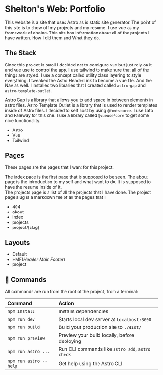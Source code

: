 # Shelton's Web: Portfolio

This website is a site that uses Astro as is static site generator. The point of this site is to show off my projects and
my resume. I use vue as my framework of choice. This site has information about all of the projects I have written. How I did them and What they do.

## The Stack

Since this project is small I decided not to configure vue but just rely on it and vue use to control the app.
I use tailwind to make sure that all of the things are styled. I use a concept called utility class layering to style
everything. I tweaked the Astro HeaderLink to become a vue file. And the Nav as well. I installed two libraries that I created called `astro-gap` and `astro-template-outlet`.

Astro Gap is a library that allows you to add space in between elements in astro files. Astro Template Outlet is a library that is used to render
templates inside of Astro files. I decided to self host by using `@fontsource`. I use Lato and Raleway for this one. I use a library called `@vueuse/core` to get some nice functionality.

- Astro
- Vue
- Tailwind

## Pages

These pages are the pages that I want for this project.

The index page is the first page that is supposed to be seen.
The about page is the introduction to my self and what want to do.
It is supposed to have the resume inside of it.  
The projects page is a list of all the projects that I have done.
The project page slug is a markdown file of all the pages that I

- 404
- about
- index
- projects
- project/[slug]

## Layouts

- Default
- HMF(_Header Main Footer_)
- project

## 🧞 Commands

All commands are run from the root of the project, from a terminal:

| Command                | Action                                           |
| :--------------------- | :----------------------------------------------- |
| `npm install`          | Installs dependencies                            |
| `npm run dev`          | Starts local dev server at `localhost:3000`      |
| `npm run build`        | Build your production site to `./dist/`          |
| `npm run preview`      | Preview your build locally, before deploying     |
| `npm run astro ...`    | Run CLI commands like `astro add`, `astro check` |
| `npm run astro --help` | Get help using the Astro CLI                     |
